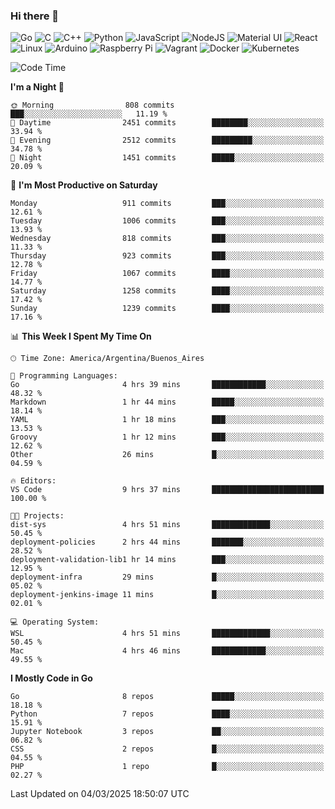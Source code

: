 ### Hi there 👋

![Go](https://img.shields.io/badge/go-%2300ADD8.svg?style=for-the-badge&logo=go&logoColor=white)
![C](https://img.shields.io/badge/c-%2300599C.svg?style=for-the-badge&logo=c&logoColor=white)
![C++](https://img.shields.io/badge/c++-%2300599C.svg?style=for-the-badge&logo=c%2B%2B&logoColor=white)
![Python](https://img.shields.io/badge/python-3670A0?style=for-the-badge&logo=python&logoColor=ffdd54)
![JavaScript](https://img.shields.io/badge/javascript-%23323330.svg?style=for-the-badge&logo=javascript&logoColor=%23F7DF1E)
![NodeJS](https://img.shields.io/badge/node.js-6DA55F?style=for-the-badge&logo=node.js&logoColor=white)
![Material UI](https://img.shields.io/badge/materialui-%230081CB.svg?style=for-the-badge&logo=material-ui&logoColor=white)
![React](https://img.shields.io/badge/react-%2320232a.svg?style=for-the-badge&logo=react&logoColor=%2361DAFB)
![Linux](https://img.shields.io/badge/Linux-FCC624?style=for-the-badge&logo=linux&logoColor=black)
![Arduino](https://img.shields.io/badge/-Arduino-00979D?style=for-the-badge&logo=Arduino&logoColor=white)
![Raspberry Pi](https://img.shields.io/badge/-RaspberryPi-C51A4A?style=for-the-badge&logo=Raspberry-Pi)
![Vagrant](https://img.shields.io/badge/vagrant-%231563FF.svg?style=for-the-badge&logo=vagrant&logoColor=white)
![Docker](https://img.shields.io/badge/docker-%230db7ed.svg?style=for-the-badge&logo=docker&logoColor=white)
![Kubernetes](https://img.shields.io/badge/kubernetes-%23326ce5.svg?style=for-the-badge&logo=kubernetes&logoColor=white)

<!-- ![Jupyter Notebook](https://img.shields.io/badge/jupyter-%23FA0F00.svg?style=for-the-badge&logo=jupyter&logoColor=white) -->
<!-- ![Java](https://img.shields.io/badge/java-%23ED8B00.svg?style=for-the-badge&logo=java&logoColor=white) -->
<!-- ![Git](https://img.shields.io/badge/git-%23F05033.svg?style=for-the-badge&logo=git&logoColor=white) -->

<!--START_SECTION:waka-->
![Code Time](http://img.shields.io/badge/Code%20Time-668%20hrs%2033%20mins-blue)

**I'm a Night 🦉** 

```text
🌞 Morning                808 commits         ███░░░░░░░░░░░░░░░░░░░░░░   11.19 % 
🌆 Daytime                2451 commits        ████████░░░░░░░░░░░░░░░░░   33.94 % 
🌃 Evening                2512 commits        █████████░░░░░░░░░░░░░░░░   34.78 % 
🌙 Night                  1451 commits        █████░░░░░░░░░░░░░░░░░░░░   20.09 % 
```
📅 **I'm Most Productive on Saturday** 

```text
Monday                   911 commits         ███░░░░░░░░░░░░░░░░░░░░░░   12.61 % 
Tuesday                  1006 commits        ███░░░░░░░░░░░░░░░░░░░░░░   13.93 % 
Wednesday                818 commits         ███░░░░░░░░░░░░░░░░░░░░░░   11.33 % 
Thursday                 923 commits         ███░░░░░░░░░░░░░░░░░░░░░░   12.78 % 
Friday                   1067 commits        ████░░░░░░░░░░░░░░░░░░░░░   14.77 % 
Saturday                 1258 commits        ████░░░░░░░░░░░░░░░░░░░░░   17.42 % 
Sunday                   1239 commits        ████░░░░░░░░░░░░░░░░░░░░░   17.16 % 
```


📊 **This Week I Spent My Time On** 

```text
🕑︎ Time Zone: America/Argentina/Buenos_Aires

💬 Programming Languages: 
Go                       4 hrs 39 mins       ████████████░░░░░░░░░░░░░   48.32 % 
Markdown                 1 hr 44 mins        █████░░░░░░░░░░░░░░░░░░░░   18.14 % 
YAML                     1 hr 18 mins        ███░░░░░░░░░░░░░░░░░░░░░░   13.53 % 
Groovy                   1 hr 12 mins        ███░░░░░░░░░░░░░░░░░░░░░░   12.62 % 
Other                    26 mins             █░░░░░░░░░░░░░░░░░░░░░░░░   04.59 % 

🔥 Editors: 
VS Code                  9 hrs 37 mins       █████████████████████████   100.00 % 

🐱‍💻 Projects: 
dist-sys                 4 hrs 51 mins       █████████████░░░░░░░░░░░░   50.45 % 
deployment-policies      2 hrs 44 mins       ███████░░░░░░░░░░░░░░░░░░   28.52 % 
deployment-validation-lib1 hr 14 mins        ███░░░░░░░░░░░░░░░░░░░░░░   12.95 % 
deployment-infra         29 mins             █░░░░░░░░░░░░░░░░░░░░░░░░   05.02 % 
deployment-jenkins-image 11 mins             █░░░░░░░░░░░░░░░░░░░░░░░░   02.01 % 

💻 Operating System: 
WSL                      4 hrs 51 mins       █████████████░░░░░░░░░░░░   50.45 % 
Mac                      4 hrs 46 mins       ████████████░░░░░░░░░░░░░   49.55 % 
```

**I Mostly Code in Go** 

```text
Go                       8 repos             █████░░░░░░░░░░░░░░░░░░░░   18.18 % 
Python                   7 repos             ████░░░░░░░░░░░░░░░░░░░░░   15.91 % 
Jupyter Notebook         3 repos             ██░░░░░░░░░░░░░░░░░░░░░░░   06.82 % 
CSS                      2 repos             █░░░░░░░░░░░░░░░░░░░░░░░░   04.55 % 
PHP                      1 repo              █░░░░░░░░░░░░░░░░░░░░░░░░   02.27 % 
```




 Last Updated on 04/03/2025 18:50:07 UTC
<!--END_SECTION:waka-->

<!--
**aibarbetta/aibarbetta** is a ✨ _special_ ✨ repository because its `README.md` (this file) appears on your GitHub profile.

Here are some ideas to get you started:

- 🔭 I’m currently working on ...
- 🌱 I’m currently learning ...
- 👯 I’m looking to collaborate on ...
- 🤔 I’m looking for help with ...
- 💬 Ask me about ...
- 📫 How to reach me: ...
- 😄 Pronouns: ...
- ⚡ Fun fact: ...
-->
